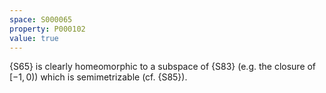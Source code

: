 ```yaml
---
space: S000065
property: P000102
value: true
---
```


{S65} is clearly homeomorphic to a subspace of {S83} (e.g. the closure of $[-1,0)$) which is semimetrizable (cf. {S85}).
